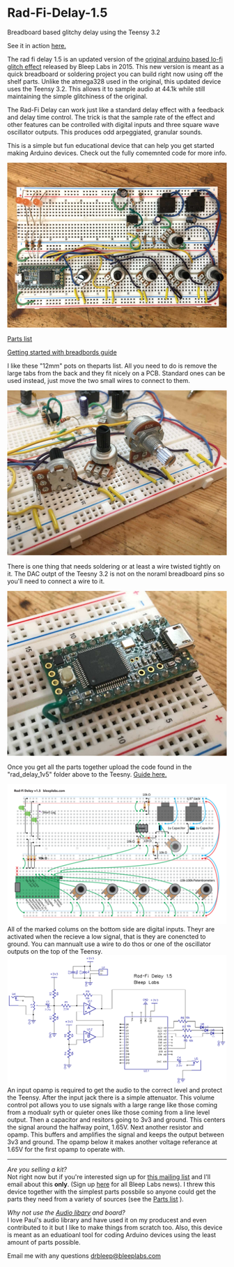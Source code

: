 # Rad-Fi-Delay-1.5
Breadboard based glitchy delay using the Teensy 3.2

See it in action <a href="https://www.instagram.com/p/B95Jid-hxqO/?utm_source=ig_web_copy_link">here.</a>

The rad fi delay 1.5 is an updated version of the <a href="http://bleeplabs.com/rad-fi-central/">original arduino based lo-fi glitch effect</a> released by Bleep Labs in 2015. This new version is meant as a quick breadboard or soldering project you can build right now using off the shelf parts. 
Unlike the atmega328 used in the original, this updated device uses the Teensy 3.2. This allows it to sample audio at 44.1k while still maintaining the simple glitchiness of the original. 

The Rad-Fi Delay can work just like a standard delay effect with a feedback and delay time control.
The trick is that the sample rate of the effect and other features can be controlled with digital inputs and three square wave oscillator outputs. This produces odd arpeggiated, granular sounds. 

This is a simple but fun educational device that can help you get started making Arduino devices. Check out the fully comemnted code for more info. 

<img src="https://raw.githubusercontent.com/BleepLabs/Rad-Fi-Delay-1.5/master/assembled-device.jpg">

<a href="https://docs.google.com/spreadsheets/d/1HgXk2Bo4Rd0A5V1MbUsgcbOM54Az-JnbRDxo8K8Pac8/edit?usp=sharing">Parts list</a>

<a href="https://github.com/BleepLabs/Rad-Fi-Delay-1.5/blob/master/Intro%20to%20breadboards.pdf">Getting started with breadbords guide</a>

I like these "12mm" pots on theparts list. All you need to do is remove the large tabs from the back and they fit nicely on a PCB.
Standard ones can be used instead, just move the two small wires to connect to them.

<img src="https://raw.githubusercontent.com/BleepLabs/Rad-Fi-Delay-1.5/master/pots.jpg">

There is one thing that needs soldering or at least a wire twisted tightly on it. The DAC outpt of the Teesny 3.2 is not on the noraml breadboard pins so you'll need to connect a wire to it. 

<img src="https://raw.githubusercontent.com/BleepLabs/Rad-Fi-Delay-1.5/master/DAC.jpg">

Once you get all the parts together upload the code found in the "rad_delay_1v5" folder above to the Teesny. <a href="https://www.pjrc.com/teensy/teensyduino.html">Guide here.</a>

<img src="https://raw.githubusercontent.com/BleepLabs/Rad-Fi-Delay-1.5/master/Rad-fi-delay-1v5-breadboard-layout.png">
All of the marked colums on the bottom side are digital inputs. Theyr are activated when the recieve a low signal, that is they are conencted to ground. You can mannualt use a wire to do thos or one of the oscillator outputs on the top of the Teensy. 


<img src="https://raw.githubusercontent.com/BleepLabs/Rad-Fi-Delay-1.5/master/rad%20fi%20delay%201v5%20schematic.bmp">
An input opamp is required to get the audio to the correct level and protect the Teensy. 
After the input jack there is a simple attenuator. This volume control pot allows you to use signals with a large range like those coming from a modualr syth or quieter ones like those coming from a line level output. 
Then a capacitor and resitors going to 3v3 and ground. This centers the signal around the halfway point, 1.65V. Next another resistor and opamp. This buffers and amplifies the signal and keeps the output between 3v3 and ground. The opamp below it makes another voltage referance at 1.65V for the first opamp to operate with. 

---------------

<i>Are you selling a kit?</i><br>
Not right now but if you're interested sign up for <a href="https://confirmsubscription.com/h/r/35B95AB32EF3DEEC2540EF23F30FEDED">this mailing list<a/> and I'll email about this <b>only</b>. (Sign up <a href="https://confirmsubscription.com/h/r/A3B09EAD151885B6">here</a> for all Bleep Labs news). I threw this device together with the simplest parts possbile so anyone could get the parts they need from a variety of sources (see the <a href="https://docs.google.com/spreadsheets/d/1HgXk2Bo4Rd0A5V1MbUsgcbOM54Az-JnbRDxo8K8Pac8/edit?usp=sharing">Parts list</a>
). 

<i>Why not use the <a href="https://www.pjrc.com/teensy/td_libs_Audio.html">Audio libary</a> and board?</i><br>
I love Paul's audio library and have used it on my producest and even contributed to it but I like to make things from scratch too. Also, this device is meant as an eduatioanl tool for coding Arduino devices using the least amount of parts possible.   

Email me with any questions
drbleep@bleeplabs.com



